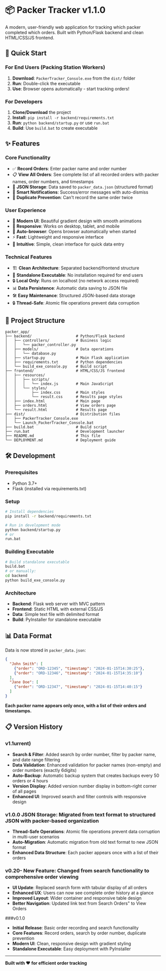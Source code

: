 # 📦 Packer Tracker v1.1.0

A modern, user-friendly web application for tracking which packer completed which orders. Built with Python/Flask backend and clean HTML/CSS/JS frontend.

## 🚀 Quick Start

### For End Users (Packing Station Workers)
1. **Download**: `PackerTracker_Console.exe` from the `dist/` folder
2. **Run**: Double-click the executable
3. **Use**: Browser opens automatically - start tracking orders!

### For Developers
1. **Clone/Download** the project
2. **Install**: `pip install -r backend/requirements.txt`
3. **Run**: `python backend/startup.py` or use `run.bat`
4. **Build**: Use `build.bat` to create executable

## ✨ Features

### Core Functionality
- ✅ **Record Orders**: Enter packer name and order number
- 📋 **View All Orders**: See complete list of all recorded orders with packer names, order numbers, and timestamps
- 💾 **JSON Storage**: Data saved to `packer_data.json` (structured format)
- 🔔 **Smart Notifications**: Success/error messages with auto-dismiss
- 🚫 **Duplicate Prevention**: Can't record the same order twice

### User Experience
- 🎨 **Modern UI**: Beautiful gradient design with smooth animations
- 📱 **Responsive**: Works on desktop, tablet, and mobile
- 🔄 **Auto-browser**: Opens browser automatically when started
- ⚡ **Fast**: Lightweight and responsive interface
- 🎯 **Intuitive**: Simple, clean interface for quick data entry

### Technical Features
- 🏗️ **Clean Architecture**: Separated backend/frontend structure
- 🚀 **Standalone Executable**: No installation required for end users
- 🔒 **Local Only**: Runs on localhost (no network access required)
- 📊 **Data Persistence**: Automatic data saving to JSON file
- 🛠️ **Easy Maintenance**: Structured JSON-based data storage
- 🔒 **Thread-Safe**: Atomic file operations prevent data corruption

## 📁 Project Structure

```
packer_app/
├── backend/                    # Python/Flask backend
│   ├── controllers/            # Business logic
│   │   └── packer_controller.py
│   ├── models/                 # Data operations
│   │   └── database.py
│   ├── startup.py              # Main Flask application
│   ├── requirements.txt        # Python dependencies
│   └── build_exe_console.py    # Build script
├── frontend/                   # HTML/CSS/JS frontend
│   ├── resources/
│   │   ├── scripts/
│   │   │   └── index.js        # Main JavaScript
│   │   └── styles/
│   │       ├── index.css       # Main styles
│   │       └── result.css      # Results page styles
│   ├── index.html              # Main page
│   ├── orders.html             # View orders page
│   └── result.html             # Results page
├── dist/                       # Distribution files
│   ├── PackerTracker_Console.exe
│   └── Launch_PackerTracker_Console.bat
├── build.bat                   # Build script
├── run.bat                     # Development launcher
├── README.md                   # This file
└── DEPLOYMENT.md               # Deployment guide
```

## 🛠️ Development

### Prerequisites
- Python 3.7+
- Flask (installed via requirements.txt)

### Setup
```bash
# Install dependencies
pip install -r backend/requirements.txt

# Run in development mode
python backend/startup.py
# or
run.bat
```

### Building Executable
```bash
# Build standalone executable
build.bat
# or manually:
cd backend
python build_exe_console.py
```

### Architecture
- **Backend**: Flask web server with MVC pattern
- **Frontend**: Static HTML with external CSS/JS
- **Data**: Simple text file with delimited format
- **Build**: PyInstaller for standalone executable

## 📊 Data Format

Data is now stored in `packer_data.json`:
```json
{
  "John Smith": [
    {"order": "ORD-12345", "timestamp": "2024-01-15T14:30:25"},
    {"order": "ORD-12346", "timestamp": "2024-01-15T14:35:10"}
  ],
  "Jane Doe": [
    {"order": "ORD-12347", "timestamp": "2024-01-15T14:40:15"}
  ]
}
```

**Each packer name appears only once, with a list of their orders and timestamps.**

## 📋 Version History

### v1.1urrent)
- **Search & Filter**: Added search by order number, filter by packer name, and date range filtering
- **Data Validation**: Enhanced validation for packer names (non-empty) and order numbers (exactly 6digits)
- **Auto-Backup**: Automatic backup system that creates backups every 50 orders or 4 hours
- **Version Display**: Added version number display in bottom-right corner of all pages
- **Enhanced UI**: Improved search and filter controls with responsive design

### v1.0.0 **JSON Storage**: Migrated from text format to structured JSON with packer-based organization
- **Thread-Safe Operations**: Atomic file operations prevent data corruption in multi-user scenarios
- **Auto-Migration**: Automatic migration from old text format to new JSON format
- **Enhanced Data Structure**: Each packer appears once with a list of their orders

### v0.20- **New Feature**: Changed from search functionality to comprehensive order viewing
- **UI Update**: Replaced search form with tabular display of all orders
- **Enhanced UX**: Users can now see complete order history at a glance
- **Improved Layout**: Wider container and responsive table design
- **Better Navigation**: Updated link text from Search Orders" to View Orders

###v0.1.0
- **Initial Release**: Basic order recording and search functionality
- **Core Features**: Record orders, search by order number, duplicate prevention
- **Modern UI**: Clean, responsive design with gradient styling
- **Standalone Executable**: Easy deployment with PyInstaller

---

**Built with ❤️ for efficient order tracking**